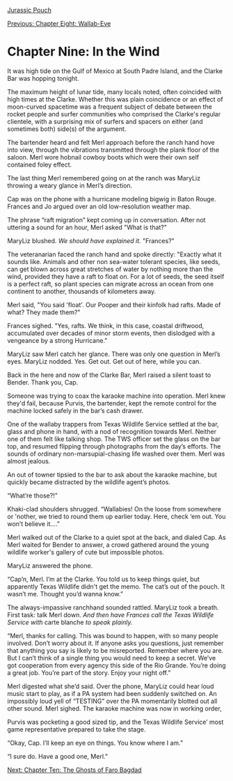 [Jurassic Pouch](README.md)

[Previous: Chapter Eight: Wallab-Eve](ch08.md)

# Chapter Nine: In the Wind

It was high tide on the Gulf of Mexico at South Padre Island, and the Clarke Bar was hopping tonight. 

The maximum height of lunar tide, many locals noted, often coincided with high times at the Clarke. Whether this was plain coincidence or an effect of moon-curved spacetime was a frequent subject of debate between the rocket people and surfer communities who comprised the Clarke's regular clientele, with a surprising mix of surfers and spacers on either (and sometimes both) side(s) of the argument.

The bartender heard and felt Merl approach before the ranch hand hove into view, through the vibrations transmitted through the plank floor of the saloon. Merl wore hobnail cowboy boots which were their own self contained foley effect. 

The last thing Merl remembered going on at the ranch was MaryLiz throwing a weary glance in Merl’s direction.

Cap was on the phone with a hurricane modeling bigwig in Baton Rouge. Frances and Jo argued over an old low-resolution weather map. 

The phrase “raft migration” kept coming up in conversation. After not uttering a sound for an hour, Merl asked "What is that?"

MaryLiz blushed. _We should have explained it._ "Frances?"

The veteranarian faced the ranch hand and spoke directly: "Exactly what it sounds like. Animals and other non sea-water tolerant species, like seeds, can get blown across great stretches of water by nothing more than the wind, provided they have a raft to float on. For a lot of seeds, the seed itself is a perfect raft, so plant species can migrate across an ocean from one continent to another, thousands of kilometers away.

Merl said, "You said 'float'. Our Pooper and their kinfolk had rafts. Made of what? They made them?" 

Frances sighed. "Yes, rafts. We think, in this case, coastal driftwood, accumulated over decades of minor storm events, then dislodged with a vengeance by a strong Hurricane." 

MaryLiz saw Merl catch her glance. There was only one question in Merl’s eyes. MaryLiz nodded. Yes. Get out. Get out of here, while you can. 

Back in the here and now of the Clarke Bar, Merl raised a silent toast to Bender. Thank you, Cap.

Someone was trying to coax the karaoke machine into operation. Merl knew they'd fail, because Purvis, the bartender, kept the remote control for the machine locked safely in the bar’s cash drawer.

One of the wallaby trappers from Texas Wildlife Service settled at the bar, glass and phone in hand, with a nod of recognition towards Merl. Neither one of them felt like talking shop. The TWS officer set the glass on the bar top, and resumed flipping through photographs from the day’s efforts. The sounds of ordinary non-marsupial-chasing life washed over them. Merl was almost jealous.

An out of towner tipsied to the bar to ask about the karaoke machine, but quickly became distracted by the wildlife agent’s photos.
 
“What’re those?!”

Khaki-clad shoulders shrugged. “Wallabies! On the loose from somewhere or 'nother, we tried to round them up earlier today. Here, check ‘em out. You won’t believe it....”

Merl walked out of the Clarke to a quiet spot at the back, and dialed Cap. As Merl waited for Bender to answer, a crowd gathered around the young wildlife worker's gallery of cute but impossible photos. 

MaryLiz answered the phone. 

“Cap’n, Merl. I’m at the Clarke. You told us to keep things quiet, but apparently Texas Wildlife didn't get the memo. The cat’s out of the pouch.  It wasn’t me. Thought you’d wanna know.”

The always-impassive ranchhand sounded rattled. MaryLiz took a breath. First task: talk Merl down. _And then have Frances call the Texas Wildlife Service with_ carte blanche _to speak plainly._

“Merl, thanks for calling. This was bound to happen, with so many people involved. Don’t worry about it. If anyone asks you questions, just remember that anything you say is likely to be misreported. Remember where you are. But I can’t think of a single thing you would need to keep a secret. We’ve got cooperation from every agency this side of the Rio Grande. You’re doing a great job. You’re part of the story. Enjoy your night off.”

Merl digested what she’d said. Over the phone, MaryLiz could hear loud music start to play, as if a PA system had been suddenly switched on. An impossibly loud yell of “TESTING” over the PA momentarily blotted out all other sound. Merl sighed. The karaoke machine was now in working order,

Purvis was pocketing a good sized tip, and the Texas Wildlife Service’ most game representative prepared to take the stage.

“Okay, Cap. I’ll keep an eye on things. You know where I am.”

“I sure do. Have a good one, Merl.”

[Next: Chapter Ten: The Ghosts of Faro Bagdad](ch10.md)
